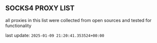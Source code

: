 ## SOCKS4 PROXY LIST

all proxies in this list were collected from open sources and tested for functionality

last update: `2025-01-09 21:20:41.353524+00:00`